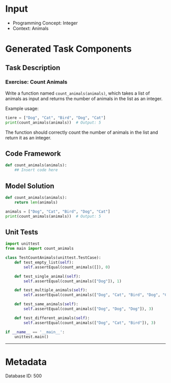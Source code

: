 # Input
- Programming Concept: Integer
- Context: Animals

# Generated Task Components
## Task Description
### Exercise: Count Animals

Write a function named `count_animals(animals)`, which takes a list of animals as input and returns the number of animals in the list as an integer.

Example usage:
```python
tiere = ["Dog", "Cat", "Bird", "Dog", "Cat"]
print(count_animals(animals))  # Output: 5
```

The function should correctly count the number of animals in the list and return it as an integer.

## Code Framework
```python
def count_animals(animals):
    ## Insert code here

```

## Model Solution
```python
def count_animals(animals):
    return len(animals)

animals = ["Dog", "Cat", "Bird", "Dog", "Cat"]
print(count_animals(animals))  # Output: 5

```

## Unit Tests
```python
import unittest
from main import count_animals

class TestCountAnimals(unittest.TestCase):
    def test_empty_list(self):
        self.assertEqual(count_animals([]), 0)

    def test_single_animal(self):
        self.assertEqual(count_animals(["Dog"]), 1)

    def test_multiple_animals(self):
        self.assertEqual(count_animals(["Dog", "Cat", "Bird", "Dog", "Cat"]), 5)

    def test_same_animals(self):
        self.assertEqual(count_animals(["Dog", "Dog", "Dog"]), 3)

    def test_different_animals(self):
        self.assertEqual(count_animals(["Dog", "Cat", "Bird"]), 3)

if __name__ == '__main__':
    unittest.main()
```
___
# Metadata
Database ID: 500
